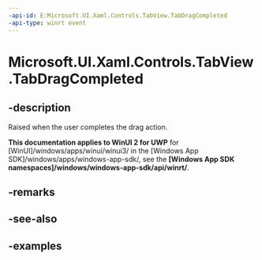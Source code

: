 ```yaml
---
-api-id: E:Microsoft.UI.Xaml.Controls.TabView.TabDragCompleted
-api-type: winrt event
---
```


# Microsoft.UI.Xaml.Controls.TabView.TabDragCompleted

<!--
public event Windows.Foundation.TypedEventHandler<Microsoft.UI.Xaml.Controls.TabView,Microsoft.UI.Xaml.Controls.TabViewTabDragCompletedEventArgs> TabDragCompleted;
-->

## -description

Raised when the user completes the drag action.

**This documentation applies to WinUI 2 for UWP** for [WinUI]/windows/apps/winui/winui3/ in the [Windows App SDK]/windows/apps/windows-app-sdk/, see the **[Windows App SDK namespaces]/windows/windows-app-sdk/api/winrt/**.

## -remarks

## -see-also

## -examples

